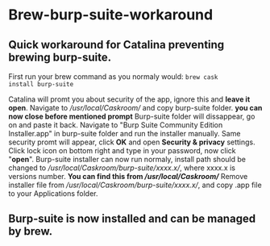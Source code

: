 # Brew-burp-suite-workaround
## Quick workaround for Catalina preventing brewing burp-suite.

First run your brew command as you normaly would:
<code>brew cask install burp-suite</code>

Catalina will promt you about security of the app, ignore this and **leave it open**.
Navigate to */usr/local/Caskroom/* and copy burp-suite folder. **you can now close before mentioned prompt**
Burp-suite folder will dissappear, go on and paste it back.
Navigate to "Burp Suite Community Edition Installer.app" in burp-suite folder and run the installer manually.
Same security promt will appear, click **OK** and open **Security & privacy** settings.
Click lock icon on bottom right and type in your password, now click "**open**".
Burp-suite installer can now run normaly, install path should be changed to */usr/local/Caskroom/burp-suite/xxxx.x/*,
where xxxx.x is versions number. __You can find this from */usr/local/Caskroom/*__
Remove installer file from */usr/local/Caskroom/burp-suite/xxxx.x/*, and copy .app file to your Applications folder.

## Burp-suite is now installed and can be managed by brew.



